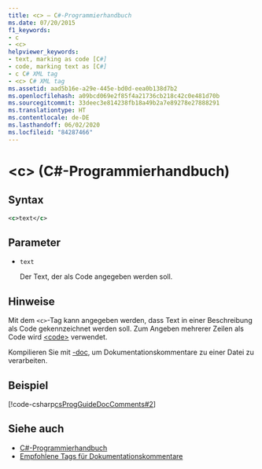 ```yaml
---
title: <c> – C#-Programmierhandbuch
ms.date: 07/20/2015
f1_keywords:
- c
- <c>
helpviewer_keywords:
- text, marking as code [C#]
- code, marking text as [C#]
- c C# XML tag
- <c> C# XML tag
ms.assetid: aad5b16e-a29e-445e-bd0d-eea0b138d7b2
ms.openlocfilehash: a09bcd069e2f85f4a21736cb218c42c0e481d70b
ms.sourcegitcommit: 33deec3e814238fb18a49b2a7e89278e27888291
ms.translationtype: HT
ms.contentlocale: de-DE
ms.lasthandoff: 06/02/2020
ms.locfileid: "84287466"
---
```

# <a name="c-c-programming-guide"></a>\<c> (C#-Programmierhandbuch)

## <a name="syntax"></a>Syntax

```xml
<c>text</c>
```

## <a name="parameters"></a>Parameter

- `text`

  Der Text, der als Code angegeben werden soll.

## <a name="remarks"></a>Hinweise

Mit dem `<c>`-Tag kann angegeben werden, dass Text in einer Beschreibung als Code gekennzeichnet werden soll. Zum Angeben mehrerer Zeilen als Code wird [\<code>](./code.md) verwendet.

Kompilieren Sie mit [-doc](../../language-reference/compiler-options/doc-compiler-option.md), um Dokumentationskommentare zu einer Datei zu verarbeiten.

## <a name="example"></a>Beispiel

[!code-csharp[csProgGuideDocComments#2](~/samples/snippets/csharp/VS_Snippets_VBCSharp/csProgGuideDocComments/CS/DocComments.cs#2)]
  
## <a name="see-also"></a>Siehe auch

- [C#-Programmierhandbuch](../index.md)
- [Empfohlene Tags für Dokumentationskommentare](./recommended-tags-for-documentation-comments.md)
